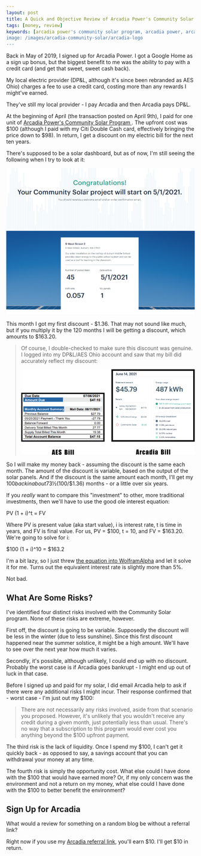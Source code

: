 ```yaml
---
layout: post
title: A Quick and Objective Review of Arcadia Power's Community Solar Program
tags: [money, review]
keywords: [arcadia power's community solar program, arcadia power, arcadia, community solar, community solar program]
image: /images/arcadia-community-solar/arcadia-logo
---
```


Back in May of 2019, I signed up for Arcadia Power. I got a Google Home as a sign up bonus, but the biggest benefit to me was the ability to pay with a credit card (and get that sweet, sweet cash back).

My local electric provider (DP&L, although it's since been rebranded as AES Ohio) charges a fee to use a credit card, costing more than any rewards I might've earned.

They've still my local provider - I pay Arcadia and then Arcadia pays DP&L.

At the beginning of April (the transaction posted on April 9th), I paid for one unit of [Arcadia Power's Community Solar Program
](https://www.arcadia.com/article/what-is-community-solar). The upfront cost was $100 (although I paid with my Citi Double Cash card, effectively bringing the price down to $98). In return, I get a discount on my electric bill for the next ten years.

There's supposed to be a solar dashboard, but as of now, I'm still seeing the following when I try to look at it:

![The Solar Dashboard still saying my project will start soon.](/images/arcadia-community-solar/solar-dashboard-soon.png)

This month I got my first discount - $1.36. That may not sound like much, but if you multiply it by the 120 months I will be getting a discount, which amounts to $163.20.

> Of course, I double-checked to make sure this discount was genuine. I logged into my DP&L/AES Ohio account and saw that my bill did accurately reflect my discount:
>
> ![Comparison of my AES Bill and my Arcadia Bill](/images/arcadia-community-solar/statements.png)

So I will make my money back - assuming the discount is the same each month. The amount of the discount is variable, based on the output of the solar panels. And if the discount is the same amount each month, I'll get my $100 back in about 73½ ($100/$1.36) months - or a little over six years.

If you *really* want to compare this "investment" to other, more traditional investments, then we'll have to use the good ole interest equation:

 PV (1 + i)^t = FV

Where PV is present value (aka start value), i is interest rate, t is time in years, and FV is final value. For us, PV = $100, t = 10, and FV = $163.20. We're going to solve for i:

 $100 (1 + i)^10 = $163.2

I'm a bit lazy, so I just threw [the equation into WolframAlpha](https://www.wolframalpha.com/input/?i=100+%281+%2B+x%29%5E10+%3D+163.20) and let it solve it for me. Turns out the equivalent interest rate is slightly more than 5%.

Not bad.

## What Are Some Risks?

I've identified four distinct risks involved with the Community Solar program. None of these risks are extreme, however.

First off, the discount is going to be variable. Supposedly the discount will be less in the winter (due to less sunshine). Since this first discount happened near the summer solstice, it might be a high amount. We'll have to see over the next year how much it varies.

Secondly, it's possible, although unlikely, I could end up with no discount. Probably the worst case is if Arcadia goes bankrupt - I might end up out of luck in that case.

Before I signed up and paid for my solar, I did email Arcadia help to ask if there were any additional risks I might incur. Their response confirmed that - worst case - I'm just out my $100:

> There are not necessarily any risks involved, aside from that scenario you proposed. However, it's unlikely that you wouldn't receive any credit during a given month, just potentially less than usual. There's no way that a subscription to this program would ever cost you anything beyond the $100 upfront payment.

The third risk is the lack of liquidity. Once I spend my $100, I can't get it quickly back - as opposed to say, a savings account that you can withdrawal your money at any time.

The fourth risk is simply the opportunity cost. What else could I have done with the $100 that would have earned more? Or, if my only concern was the environment and not a return on my money, what else could I have done with the $100 to better benefit the environment?

## Sign Up for Arcadia

What would a review for something on a random blog be without a referral link?

Right now if you use my [Arcadia referral link](https://www.joehxblog.com/arcadiapower/), you'll earn $10. I'll get $10 in return.